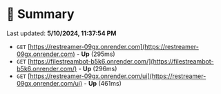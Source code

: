 # 📖 Summary
Last updated: **5/10/2024, 11:37:54 PM**

- `GET` [https://restreamer-09gx.onrender.com](https://restreamer-09gx.onrender.com) - **Up** (295ms)
- `GET` [https://filestreambot-b5k6.onrender.com/](https://filestreambot-b5k6.onrender.com/) - **Up** (296ms)
- `GET` [https://restreamer-09gx.onrender.com/ui](https://restreamer-09gx.onrender.com/ui) - **Up** (461ms)
